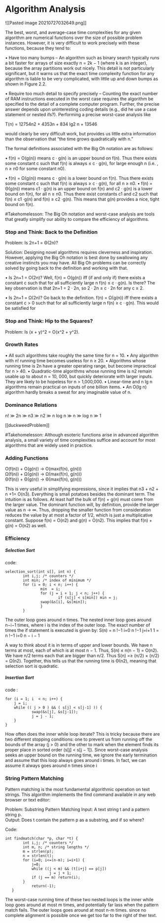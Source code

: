 # Algorithm Analysis
![[Pasted image 20210727032649.png]]

The best, worst, and average-case time complexities for any given algorithm are numerical functions over the size of possible problem instances. However, it is very difficult to work precisely with these functions, because they tend to: 

• Have too many bumps – An algorithm such as binary search typically runs a bit faster for arrays of size exactly n = 2k − 1 (where k is an integer), because the array partitions work out nicely. This detail is not particularly significant, but it warns us that the exact time complexity function for any algorithm is liable to be very complicated, with little up and down bumps as shown in Figure 2.2. 

• Require too much detail to specify precisely – Counting the exact number of RAM instructions executed in the worst case requires the algorithm be specified to the detail of a complete computer program. Further, the precise answer depends upon uninteresting coding details (e.g., did he use a case statement or nested ifs?). Performing a precise worst-case analysis like 

T(n) = 12754n2 + 4353n + 834 lg2 n + 13546

would clearly be very difficult work, but provides us little extra information than the observation that “the time grows quadratically with n.”

The formal definitions associated with the Big Oh notation are as follows: 

• f(n) = O(g(n)) means c · g(n) is an upper bound on f(n). Thus there exists some constant c such that f(n) is always ≤ c · g(n), for large enough n (i.e. , n ≥ n0 for some constant n0). 

• f(n) = Ω(g(n)) means c · g(n) is a lower bound on f(n). Thus there exists some constant c such that f(n) is always ≥ c · g(n), for all n ≥ n0. • f(n) = Θ(g(n)) means c1 · g(n) is an upper bound on f(n) and c2 · g(n) is a lower bound on f(n), for all n ≥ n0. Thus there exist constants c1 and c2 such that f(n) ≤ c1 ·g(n) and f(n) ≥ c2 ·g(n). This means that g(n) provides a nice, tight bound on f(n).

#Takehomelesson: The Big Oh notation and worst-case analysis are tools that greatly simplify our ability to compare the efficiency of algorithms.


### Stop and Think: Back to the Definition 

Problem: Is 2n+1 = Θ(2n)?

Solution: Designing novel algorithms requires cleverness and inspiration. However, applying the Big Oh notation is best done by swallowing any creative instincts you may have. All Big Oh problems can be correctly solved by going back to the definition and working with that. 

• Is 2n+1 = O(2n)? Well, f(n) = O(g(n)) iff (if and only if) there exists a constant c such that for all sufficiently large n f(n) ≤ c · g(n). Is there? The key observation is that 2n+1 = 2 · 2n, so 2 · 2n ≤ c · 2n for any c ≥ 2. 

• Is 2n+1 = Ω(2n)? Go back to the definition. f(n) = Ω(g(n)) iff there exists a constant c > 0 such that for all sufficiently large n f(n) ≥ c · g(n). This would be satisfied for

### Stop and Think: Hip to the Squares? 
Problem: Is (x + y)^2 = O(x^2 + y^2).

### Growth Rates
• All such algorithms take roughly the same time for n = 10. 
• Any algorithm with n! running time becomes useless for n ≥ 20. 
• Algorithms whose running time is 2n have a greater operating range, but become impractical for n > 40. 
• Quadratic-time algorithms whose running time is n2 remain usable up to about n = 10, 000, but quickly deteriorate with larger inputs. They are likely to be hopeless for n > 1,000,000. 
• Linear-time and n lg n algorithms remain practical on inputs of one billion items. 
• An O(lg n) algorithm hardly breaks a sweat for any imaginable value of n.

### Dominance Relations
n! ≫ 2n ≫ n3 ≫ n2 ≫ n log n ≫ n ≫ log n ≫ 1

[[duckweedProblem]]

#Takehomelesson: Although esoteric functions arise in advanced algorithm analysis, a small variety of time complexities suffice and account for most algorithms that are widely used in practice.

### Adding Functions
O(f(n)) + O(g(n)) → O(max(f(n), g(n)))   
Ω(f(n)) + Ω(g(n)) → Ω(max(f(n), g(n)))   
Θ(f(n)) + Θ(g(n)) → Θ(max(f(n), g(n)))  

This is very useful in simplifying expressions, since it implies that n3 + n2 + n +1= O(n3). Everything is small potatoes besides the dominant term. The intuition is as follows. At least half the bulk of f(n) + g(n) must come from the larger value. The dominant function will, by definition, provide the larger value as n → ∞. Thus, dropping the smaller function from consideration reduces the value by at most a factor of 1/2, which is just a multiplicative constant. Suppose f(n) = O(n2) and g(n) = O(n2). This implies that f(n) + g(n) = O(n2) as well.

### Efficiency

##### Selection Sort
code:   
```
selection_sort(int s[], int n) { 
		int i,j; /* counters */ 
		int min; /* index of minimum */ 
		for (i = 0; i < n; i++) {
				min  = i;
				for (j = i + 1; j < n; j++) {
						if (s[j] < s[min]) min = j;	
				swap(&s[i], &s[min]);
				}
		}
```
The outer loop goes around n times. The nested inner loop goes around n−i−1 times, where i is the index of the outer loop. The exact number of times the if statement is executed is given by: 
S(n) = n !−1 i=0 n !−1 j=i+1 1 = n !−1 i=0 n − i − 1

A way to think about it is in terms of upper and lower bounds. We have n terms at most, each of which is at most n − 1. Thus, S(n) ≤ n(n − 1) = O(n2). We have n/2 terms each that are bigger than n/2. Thus S(n) =≥ (n/2) × (n/2) = Ω(n2). Together, this tells us that the running time is Θ(n2), meaning that selection sort is quadratic.

##### Insertion Sort
code :

	for (i = 1; i  < n; i++) {
		j = i;
		while (( j > 0 ) && ( s[j] < s[j-1] )) {
				swap(&s[j], &s[j-1]);	
				j = j - 1;
		}
	}
	
How often does the inner while loop iterate? This is tricky because there are two different stopping conditions: one to prevent us from running off the bounds of the array (j > 0) and the other to mark when the element finds its proper place in sorted order (s[j] < s[j − 1]). Since worst-case analysis seeks an upper bound on the running time, we ignore the early termination and assume that this loop always goes around i times. In fact, we can assume it always goes around n times since i

### String Pattern Matching
Pattern matching is the most fundamental algorithmic operation on text strings. This algorithm implements the find command available in any web browser or text editor: 

Problem: Substring Pattern Matching 
Input: A text string t and a pattern string p.   
Output: Does t contain the pattern p as a substring, and if so where?

Code:

	int findmatch(char *p, char *t) { 
			int i,j; /* counters */ 
			int m, n; /* string lengths */ 
			m = strlen(p); 
			n = strlen(t); 
			for (i=0; i<=(n-m); i=i+1) { 
				j=0; 
				while ((j < m) && (t[i+j] == p[j])
						j = j + 1;
				if (j == m) return(i);
			}
				return(-1);
	   }
	 
	 
The worst-case running time of these two nested loops is the inner while loop goes around at most m times, and potentially far lass when the pattern match fails. The outer loops goes around at most n-m times. since no complete alignment is possible once we get too far to the right of ther text.